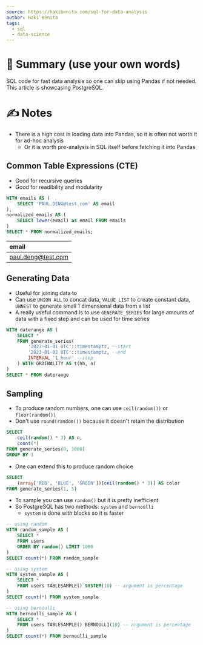 ```yaml
---
source: https://hakibenita.com/sql-for-data-analysis
author: Haki Benita
tags:
  - sql
  - data-science
---
```

# 📰 Summary (use your own words)
SQL code for fast data analysis so one can skip using Pandas if not needed. This article is showcasing PostgreSQL.

# ✍️ Notes
- There is a high cost in loading data into Pandas, so it is often not worth it for ad-hoc analysis 
	- Or it is worth pre-analysis in SQL itself before fetching it into Pandas
## Common Table Expressions (CTE)
- Good for recursive queries 
- Good for readibility and modularity
```sql
WITH emails AS (
	SELECT 'PAUL.DENG@test.com' AS email
), 
normalized_emails AS ( 
	SELECT lower(email) as email FROM emails
)
SELECT * FROM normalized_emails;
```

| email       |
|:----------- |
| paul.deng@test.com |
## Generating Data
- Useful for joining data to
- Can use `UNION ALL` to concat data, `VALUE LIST` to create constant data, `UNNEST` to generate small 1 dimensional data from a list
- A really useful command is to use `GENERATE_SERIES` for large amounts of data with a fixed step and can be used for time series
```sql
WITH daterange AS (
	SELECT *
	FROM generate_series(
		'2023-01-01 UTC'::timestamptz, --start
		'2023-01-02 UTC'::timestamptz, --end
		INTERVAL '1 hour' --step
	) WITH ORDINALITY AS t(hh, n)
)
SELECT * FROM daterange
```
## Sampling
- To produce random numbers, one can use `ceil(random())` or `floor(random())` 
- Don't use `round(random())` because it doesn't retain the distribution
```sql
SELECT 
	ceil(random() * 3) AS n,
	count(*)
FROM generate_series(0, 1000)
GROUP BY 1
```
- One can extend this to produce random choice
```sql
SELECT 
	(array['RED', 'BLUE', 'GREEN'])[ceil(random() * 3)] AS color 
FROM generate_series(1, 5)
```
- To sample you can use `random()` but it is pretty inefficient
- So PostgreSQL has two methods: `system` and `bernoulli`
	- `system` is done with blocks so it is faster
```sql
-- using random
WITH random_sample AS ( 
	SELECT * 
	FROM users 
	ORDER BY random() LIMIT 1000
)
SELECT count(*) FROM random_sample

-- using system
WITH system_sample AS (
	SELECT *
	FROM users TABLESAMPLE() SYSTEM(10) -- argument is percentage
)
SELECT count(*) FROM system_sample

-- using bernoulli 
WITH bernoulli_sample AS (
	SELECT *
	FROM users TABLESAMPLE() BERNOULLI(10) -- argument is percentage
)
SELECT count(*) FROM bernoulli_sample
```